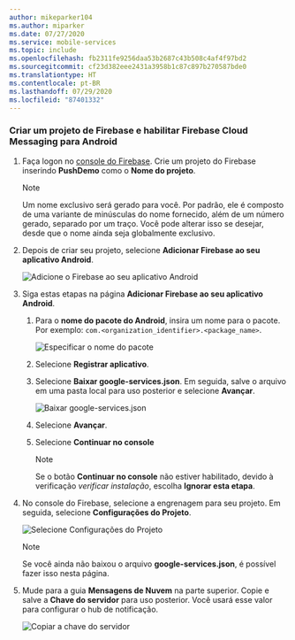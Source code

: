 ```yaml
---
author: mikeparker104
ms.author: miparker
ms.date: 07/27/2020
ms.service: mobile-services
ms.topic: include
ms.openlocfilehash: fb2311fe9256daa53b2687c43b508c4af4f97bd2
ms.sourcegitcommit: cf23d382eee2431a3958b1c87c897b270587bde0
ms.translationtype: HT
ms.contentlocale: pt-BR
ms.lasthandoff: 07/29/2020
ms.locfileid: "87401332"
---
```

### <a name="create-a-firebase-project-and-enable-firebase-cloud-messaging-for-android"></a>Criar um projeto de Firebase e habilitar Firebase Cloud Messaging para Android

1. Faça logon no [console do Firebase](https://firebase.google.com/console/). Crie um projeto do Firebase inserindo **PushDemo** como o **Nome do projeto**.

    > [!NOTE]
    > Um nome exclusivo será gerado para você. Por padrão, ele é composto de uma variante de minúsculas do nome fornecido, além de um número gerado, separado por um traço. Você pode alterar isso se desejar, desde que o nome ainda seja globalmente exclusivo.

1. Depois de criar seu projeto, selecione **Adicionar Firebase ao seu aplicativo Android**.

    ![Adicione o Firebase ao seu aplicativo Android](../media/notification-hubs-add-firebase-to-android-app.png)

1. Siga estas etapas na página **Adicionar Firebase ao seu aplicativo Android**.
    1. Para o **nome do pacote do Android**, insira um nome para o pacote. Por exemplo: `com.<organization_identifier>.<package_name>`.

        ![Especificar o nome do pacote](../media/specify-package-name-firebase-cloud-messaging-settings.png)
    1. Selecione **Registrar aplicativo**.  
    1. Selecione **Baixar google-services.json**. Em seguida, salve o arquivo em uma pasta local para uso posterior e selecione **Avançar**.  

        ![Baixar google-services.json](../media/download-google-service-button.png)
    1. Selecione **Avançar**.
    1. Selecione **Continuar no console**

        > [!NOTE]
        > Se o botão **Continuar no console** não estiver habilitado, devido à verificação *verificar instalação*, escolha **Ignorar esta etapa**.

1. No console do Firebase, selecione a engrenagem para seu projeto. Em seguida, selecione **Configurações do Projeto**.

    ![Selecione Configurações do Projeto](../media/notification-hubs-firebase-console-project-settings.png)

    > [!NOTE]
    > Se você ainda não baixou o arquivo **google-services.json**, é possível fazer isso nesta página.

1. Mude para a guia **Mensagens de Nuvem** na parte superior. Copie e salve a **Chave do servidor** para uso posterior. Você usará esse valor para configurar o hub de notificação.

    ![Copiar a chave do servidor](../media/server-key.png)
